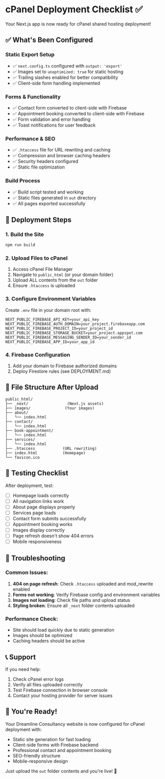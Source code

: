 # cPanel Deployment Checklist ✅

Your Next.js app is now ready for cPanel shared hosting deployment!

## ✅ What's Been Configured

### Static Export Setup
- ✅ `next.config.ts` configured with `output: 'export'`
- ✅ Images set to `unoptimized: true` for static hosting
- ✅ Trailing slashes enabled for better compatibility
- ✅ Client-side form handling implemented

### Forms & Functionality
- ✅ Contact form converted to client-side with Firebase
- ✅ Appointment booking converted to client-side with Firebase
- ✅ Form validation and error handling
- ✅ Toast notifications for user feedback

### Performance & SEO
- ✅ `.htaccess` file for URL rewriting and caching
- ✅ Compression and browser caching headers
- ✅ Security headers configured
- ✅ Static file optimization

### Build Process
- ✅ Build script tested and working
- ✅ Static files generated in `out` directory
- ✅ All pages exported successfully

## 🚀 Deployment Steps

### 1. Build the Site
```bash
npm run build
```

### 2. Upload Files to cPanel
1. Access cPanel File Manager
2. Navigate to `public_html` (or your domain folder)
3. Upload ALL contents from the `out` folder
4. Ensure `.htaccess` is uploaded

### 3. Configure Environment Variables
Create `.env` file in your domain root with:
```env
NEXT_PUBLIC_FIREBASE_API_KEY=your_api_key
NEXT_PUBLIC_FIREBASE_AUTH_DOMAIN=your_project.firebaseapp.com
NEXT_PUBLIC_FIREBASE_PROJECT_ID=your_project_id
NEXT_PUBLIC_FIREBASE_STORAGE_BUCKET=your_project.appspot.com
NEXT_PUBLIC_FIREBASE_MESSAGING_SENDER_ID=your_sender_id
NEXT_PUBLIC_FIREBASE_APP_ID=your_app_id
```

### 4. Firebase Configuration
1. Add your domain to Firebase authorized domains
2. Deploy Firestore rules (see DEPLOYMENT.md)

## 📁 File Structure After Upload
```
public_html/
├── _next/                 (Next.js assets)
├── images/               (Your images)
├── about/
│   └── index.html
├── contact/
│   └── index.html
├── book-appointment/
│   └── index.html
├── services/
│   └── index.html
├── .htaccess            (URL rewriting)
├── index.html           (Homepage)
└── favicon.ico
```

## 🧪 Testing Checklist

After deployment, test:
- [ ] Homepage loads correctly
- [ ] All navigation links work
- [ ] About page displays properly
- [ ] Services page loads
- [ ] Contact form submits successfully
- [ ] Appointment booking works
- [ ] Images display correctly
- [ ] Page refresh doesn't show 404 errors
- [ ] Mobile responsiveness

## 🔧 Troubleshooting

### Common Issues:
1. **404 on page refresh**: Check `.htaccess` uploaded and mod_rewrite enabled
2. **Forms not working**: Verify Firebase config and environment variables
3. **Images not loading**: Check file paths and upload status
4. **Styling broken**: Ensure all `_next` folder contents uploaded

### Performance Check:
- Site should load quickly due to static generation
- Images should be optimized
- Caching headers should be active

## 📞 Support

If you need help:
1. Check cPanel error logs
2. Verify all files uploaded correctly
3. Test Firebase connection in browser console
4. Contact your hosting provider for server issues

## 🎉 You're Ready!

Your Dreamline Consultancy website is now configured for cPanel deployment with:
- Static site generation for fast loading
- Client-side forms with Firebase backend
- Professional contact and appointment booking
- SEO-friendly structure
- Mobile-responsive design

Just upload the `out` folder contents and you're live! 🚀